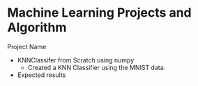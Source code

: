 # Machine Learning Projects and Algorithm 

Project Name
  - KNNClassifer from Scratch using numpy
    - Created a KNN Classifier using the MNIST data.
  - Expected results
